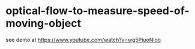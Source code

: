 # optical-flow-to-measure-speed-of-moving-object


see demo at https://www.youtube.com/watch?v=wg5PiuoNloo
